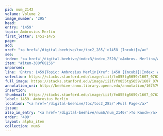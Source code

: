 ```yaml
---
pid: num_2142
volume: Volume 2
image_number: '295'
head:
entry: '1459'
topic: Ambrosius Merlin
first_letter: 1451-1475
page:
add:
xref: "<a href='/digital-beehive/toc/toc2_285/'>1458 [Incubi]</a>"
see:
index: "<a href='/digital-beehive/index3/index_2520/'>Ambros. Merlin</a>"
item: "#item-300f60156"
unparsed:
line: 'Entry: 1459|Topic: Ambrosius Merlin|Xref: 1458 [Incubi]|Index: Ambros. Merlin|#item-300f60156'
selection: https://stacks.stanford.edu/image/iiif/fm855tg5659/1607_0762/406,3257,2865,702/full/0/default.jpg
full_image: https://stacks.stanford.edu/image/iiif/fm855tg5659/1607_0762/full/full/0/default.jpg
annotation_uri: http://beehive-anno.library.upenn.edu/annotation/1675790376178
insertion:
thumbnail: https://stacks.stanford.edu/image/iiif/fm855tg5659/1607_0762/406,3257,600,180/250,/0/default.jpg
label: 1459. Ambrosius Merlin
location: "<a href='/digital-beehive/toc/toc2_285/'>Full Page</a>"
issue:
also_in_entry: "<a href='/digital-beehive/num6/num_2140/'>To Knock</a>|<a href='/digital-beehive/num6/num_2141/'>Dead</a>"
order: '409'
layout: alpha_item
collection: num6
---
```

